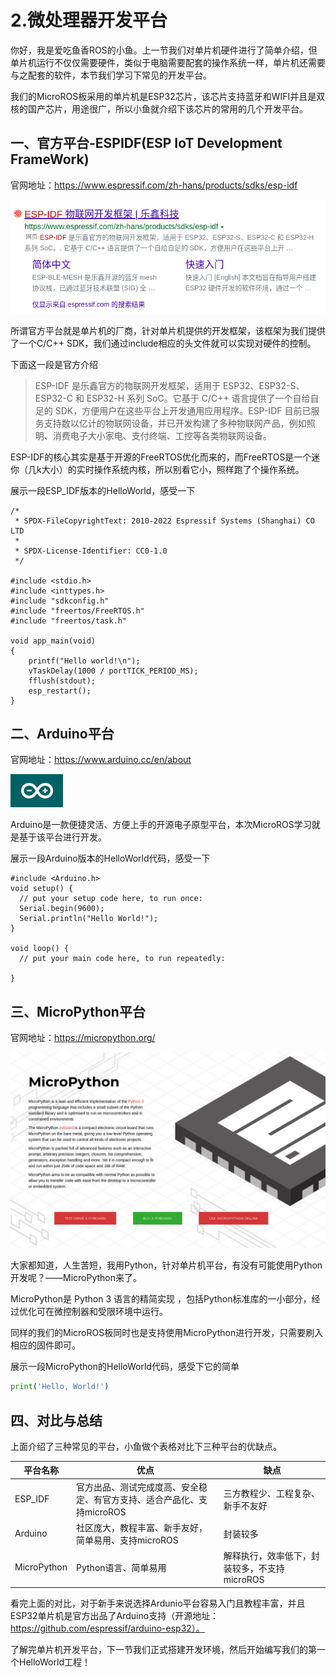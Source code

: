 # 2.微处理器开发平台

你好，我是爱吃鱼香ROS的小鱼。上一节我们对单片机硬件进行了简单介绍，但单片机运行不仅仅需要硬件，类似于电脑需要配套的操作系统一样，单片机还需要与之配套的软件，本节我们学习下常见的开发平台。

我们的MicroROS板采用的单片机是ESP32芯片，该芯片支持蓝牙和WIFI并且是双核的国产芯片，用途很广，所以小鱼就介绍下该芯片的常用的几个开发平台。

## 一、官方平台-ESPIDF(ESP IoT Development FrameWork)

官网地址：https://www.espressif.com/zh-hans/products/sdks/esp-idf

![image-20221217143107076](2.单片机开发平台/imgs/image-20221217143107076.png)

所谓官方平台就是单片机的厂商，针对单片机提供的开发框架，该框架为我们提供了一个C/C++ SDK，我们通过include相应的头文件就可以实现对硬件的控制。

下面这一段是官方介绍

> ESP-IDF 是乐鑫官方的物联网开发框架，适用于 ESP32、ESP32-S、ESP32-C 和 ESP32-H 系列 SoC。它基于 C/C++ 语言提供了一个自给自足的 SDK，方便用户在这些平台上开发通用应用程序。ESP-IDF 目前已服务支持数以亿计的物联网设备，并已开发构建了多种物联网产品，例如照明、消费电子大小家电、支付终端、工控等各类物联网设备。

ESP-IDF的核心其实是基于开源的FreeRTOS优化而来的，而FreeRTOS是一个迷你（几k大小）的实时操作系统内核，所以别看它小，照样跑了个操作系统。

展示一段ESP_IDF版本的HelloWorld，感受一下

```
/*
 * SPDX-FileCopyrightText: 2010-2022 Espressif Systems (Shanghai) CO LTD
 *
 * SPDX-License-Identifier: CC0-1.0
 */

#include <stdio.h>
#include <inttypes.h>
#include "sdkconfig.h"
#include "freertos/FreeRTOS.h"
#include "freertos/task.h"

void app_main(void)
{
    printf("Hello world!\n");
    vTaskDelay(1000 / portTICK_PERIOD_MS);
    fflush(stdout);
    esp_restart();
}
```



## 二、Arduino平台

官网地址：https://www.arduino.cc/en/about

![image-20221217163517284](2.单片机开发平台/imgs/image-20221217163517284.png)

Arduino是一款便捷灵活、方便上手的开源电子原型平台，本次MicroROS学习就是基于该平台进行开发。

展示一段Arduino版本的HelloWorld代码，感受一下

```
#include <Arduino.h>
void setup() {
  // put your setup code here, to run once:
  Serial.begin(9600);
  Serial.println("Hello World!");
}

void loop() {
  // put your main code here, to run repeatedly:

}
```



## 三、MicroPython平台

官网地址：https://micropython.org/

![image-20221217163415645](2.单片机开发平台/imgs/image-20221217163415645.png)

大家都知道，人生苦短，我用Python，针对单片机平台，有没有可能使用Python开发呢？——MicroPython来了。

MicroPython是 Python 3 语言的精简实现 ，包括Python标准库的一小部分，经过优化可在微控制器和受限环境中运行。

同样的我们的MicroROS板同时也是支持使用MicroPython进行开发，只需要刷入相应的固件即可。

展示一段MicroPython的HelloWorld代码，感受下它的简单

```python
print('Hello, World!')
```



## 四、对比与总结

上面介绍了三种常见的平台，小鱼做个表格对比下三种平台的优缺点。

| 平台名称    | 优点                                                         | 缺点                                         |
| ----------- | ------------------------------------------------------------ | -------------------------------------------- |
| ESP_IDF     | 官方出品、测试完成度高、安全稳定、有官方支持、适合产品化、支持microROS | 三方教程少、工程复杂、新手不友好             |
| Arduino     | 社区庞大，教程丰富、新手友好，简单易用、支持microROS         | 封装较多                                     |
| MicroPython | Python语言、简单易用                                         | 解释执行，效率低下，封装较多，不支持microROS |

看完上面的对比，对于新手来说选择Ardunio平台容易入门且教程丰富，并且ESP32单片机是官方出品了Arduino支持（开源地址：https://github.com/espressif/arduino-esp32）。

了解完单片机开发平台，下一节我们正式搭建开发环境，然后开始编写我们的第一个HelloWorld工程！

















